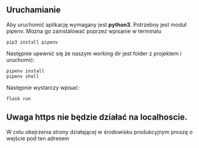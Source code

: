## Uruchamianie 

Aby uruchomić aplikację wymagany jest **python3**.
Potrzebny jest moduł pipenv. Można go zainstalować poprzez wpisanie w terminalu 

```
pip3 install pipenv 
```

Następnie upewnić się że naszym working dir jest folder z projektem i uruchomić:
```
pipenv install
pipenv shell
```
Następnie wystarczy wpisać:
```
flask run
```

## Uwaga https nie będzie działać na localhoscie. 

W celu obejrzenia strony działającej w środowisku produkcyjnym proszę o wejście pod ten adresem 